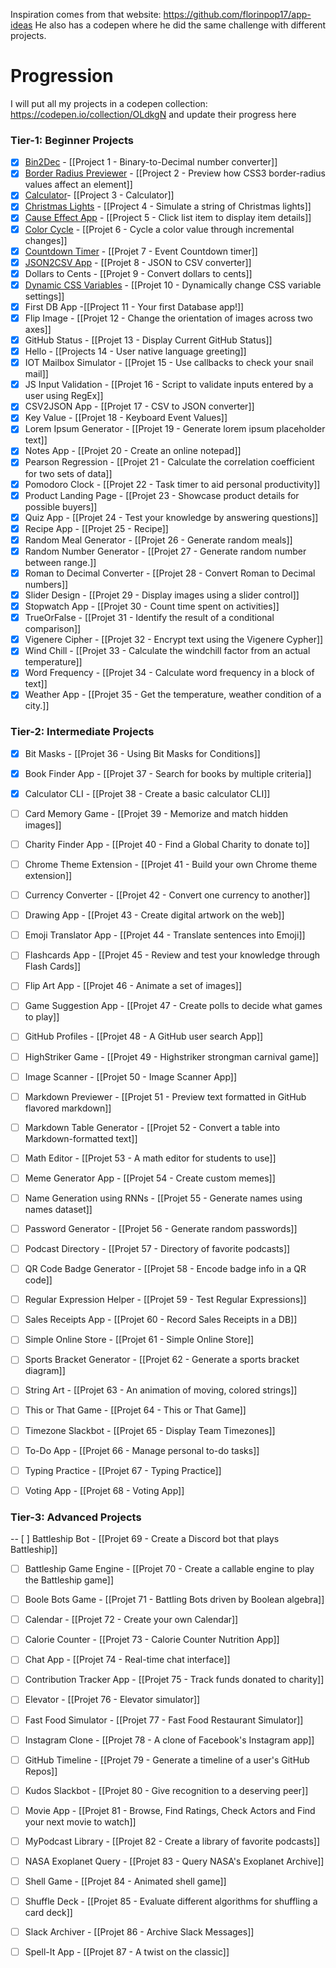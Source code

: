 Inspiration comes from that website: https://github.com/florinpop17/app-ideas 
He also has a codepen where he did the same challenge with different projects. 

# Progression

I will put all my projects in a codepen collection: https://codepen.io/collection/OLdkgN
and update their progress here
### Tier-1: Beginner Projects
- [x] [Bin2Dec](https://codepen.io/Noxilex/pen/VwRbdqR) - [[Project 1 - Binary-to-Decimal number converter]]
- [x] [Border Radius Previewer](https://codepen.io/Noxilex/pen/mdowdKE) - [[Project 2 - Preview how CSS3 border-radius values affect an element]]
- [x] [Calculator](https://codepen.io/Noxilex/pen/WNmOZNB)- [[Project 3 - Calculator]]
- [x] [Christmas Lights](https://codepen.io/Noxilex/pen/OJqgGOz) - [[Project 4 - Simulate a string of Christmas lights]]
- [x] [Cause Effect App](https://codepen.io/Noxilex/pen/oNVeGvZ) - [[Project 5 - Click list item to display item details]]
- [x] [Color Cycle](https://codepen.io/Noxilex/pen/oNVGXYW) - [[Projet 6 - Cycle a color value through incremental changes]]
- [x] [Countdown Timer](https://codepen.io/Noxilex/pen/YzgrvvY) - [[Projet 7 - Event Countdown timer]]
- [x] [JSON2CSV App](https://codepen.io/Noxilex/pen/RwdjKpe) - [[Projet 8 - JSON to CSV converter]]
- [x] Dollars to Cents - [[Projet 9 - Convert dollars to cents]]
- [x] [Dynamic CSS Variables](https://codepen.io/Noxilex/pen/rNRpVPN) - [[Projet 10 - Dynamically change CSS variable settings]]
- [x] First DB App -[[Project 11 -  Your first Database app!]]
- [x] Flip Image - [[Projet 12 - Change the orientation of images across two axes]]
- [x] GitHub Status - [[Projet 13 - Display Current GitHub Status]]
- [x] Hello - [[Projects 14 - User native language greeting]]
- [x] IOT Mailbox Simulator - [[Projet 15 - Use callbacks to check your snail mail]]
- [x] JS Input Validation - [[Projet 16 - Script to validate inputs entered by a user using RegEx]]
- [x] CSV2JSON App - [[Projet 17 - CSV to JSON converter]]
- [x] Key Value - [[Projet 18 - Keyboard Event Values]]
- [x] Lorem Ipsum Generator - [[Projet 19 - Generate lorem ipsum placeholder text]]
- [x] Notes App - [[Projet 20 - Create an online notepad]]
- [x] Pearson Regression - [[Projet 21 - Calculate the correlation coefficient for two sets of data]]
- [x] Pomodoro Clock - [[Projet 22 - Task timer to aid personal productivity]]
- [x] Product Landing Page - [[Projet 23 - Showcase product details for possible buyers]]
- [x] Quiz App - [[Projet 24 - Test your knowledge by answering questions]]
- [x] Recipe App - [[Projet 25 - Recipe]]
- [x] Random Meal Generator - [[Projet 26 - Generate random meals]]
- [x] Random Number Generator - [[Projet 27 - Generate random number between range.]]
- [x] Roman to Decimal Converter - [[Projet 28 - Convert Roman to Decimal numbers]]
- [x] Slider Design - [[Projet 29 - Display images using a slider control]]
- [x] Stopwatch App - [[Projet 30 - Count time spent on activities]]
- [x] TrueOrFalse - [[Projet 31 - Identify the result of a conditional comparison]]
- [x] Vigenere Cipher - [[Projet 32 - Encrypt text using the Vigenere Cypher]]
- [x] Wind Chill - [[Projet 33 - Calculate the windchill factor from an actual temperature]]
- [x] Word Frequency - [[Projet 34 - Calculate word frequency in a block of text]]
- [x] Weather App - [[Projet 35 - Get the temperature, weather condition of a city.]]

### Tier-2: Intermediate Projects
- [x] Bit Masks - [[Projet 36 - Using Bit Masks for Conditions]]
- [x] Book Finder App - [[Projet 37 - Search for books by multiple criteria]]
- [x] Calculator CLI - [[Projet 38 - Create a basic calculator CLI]]
- [ ] Card Memory Game - [[Projet 39 - Memorize and match hidden images]]
- [ ] Charity Finder App - [[Projet 40 - Find a Global Charity to donate to]]
- [ ] Chrome Theme Extension - [[Projet 41 - Build your own Chrome theme extension]]
- [ ] Currency Converter - [[Projet 42 - Convert one currency to another]]
- [ ] Drawing App - [[Projet 43 - Create digital artwork on the web]]
- [ ] Emoji Translator App - [[Projet 44 - Translate sentences into Emoji]]
- [ ] Flashcards App - [[Projet 45 - Review and test your knowledge through Flash Cards]]
- [ ] Flip Art App - [[Projet 46 - Animate a set of images]]
- [ ] Game Suggestion App - [[Projet 47 - Create polls to decide what games to play]]
- [ ] GitHub Profiles - [[Projet 48 - A GitHub user search App]]
- [ ] HighStriker Game - [[Projet 49 - Highstriker strongman carnival game]]
- [ ] Image Scanner - [[Projet 50 - Image Scanner App]]
- [ ] Markdown Previewer - [[Projet 51 - Preview text formatted in GitHub flavored markdown]]
- [ ] Markdown Table Generator - [[Projet 52 - Convert a table into Markdown-formatted text]]
- [ ] Math Editor - [[Projet 53 - A math editor for students to use]]
- [ ] Meme Generator App - [[Projet 54 - Create custom memes]]
- [ ] Name Generation using RNNs - [[Projet 55 - Generate names using names dataset]]
- [ ] Password Generator - [[Projet 56 - Generate random passwords]]
- [ ] Podcast Directory - [[Projet 57 - Directory of favorite podcasts]]
- [ ] QR Code Badge Generator - [[Projet 58 - Encode badge info in a QR code]]
- [ ] Regular Expression Helper - [[Projet 59 - Test Regular Expressions]]
- [ ] Sales Receipts App - [[Projet 60 - Record Sales Receipts in a DB]]
- [ ] Simple Online Store - [[Projet 61 - Simple Online Store]]
- [ ] Sports Bracket Generator - [[Projet 62 - Generate a sports bracket diagram]]
- [ ] String Art - [[Projet 63 - An animation of moving, colored strings]]
- [ ] This or That Game - [[Projet 64 - This or That Game]]
- [ ] Timezone Slackbot - [[Projet 65 - Display Team Timezones]]
- [ ] To-Do App - [[Projet 66 - Manage personal to-do tasks]]
- [ ] Typing Practice - [[Projet 67 - Typing Practice]]
- [ ] Voting App - [[Projet 68 - Voting App]]


### Tier-3: Advanced Projects
-- [ ] Battleship Bot - [[Projet 69 - Create a Discord bot that plays Battleship]]
- [ ] Battleship Game Engine - [[Projet 70 - Create a callable engine to play the Battleship game]]
- [ ] Boole Bots Game - [[Projet 71 - Battling Bots driven by Boolean algebra]]
- [ ] Calendar - [[Projet 72 - Create your own Calendar]]
- [ ] Calorie Counter - [[Projet 73 - Calorie Counter Nutrition App]]
- [ ] Chat App - [[Projet 74 - Real-time chat interface]]
- [ ] Contribution Tracker App - [[Projet 75 - Track funds donated to charity]]
- [ ] Elevator - [[Projet 76 - Elevator simulator]]
- [ ] Fast Food Simulator - [[Projet 77 - Fast Food Restaurant Simulator]]
- [ ] Instagram Clone - [[Projet 78 - A clone of Facebook's Instagram app]]
- [ ] GitHub Timeline - [[Projet 79 - Generate a timeline of a user's GitHub Repos]]
- [ ] Kudos Slackbot - [[Projet 80 - Give recognition to a deserving peer]]
- [ ] Movie App - [[Projet 81 - Browse, Find Ratings, Check Actors and Find your next movie to watch]]
- [ ] MyPodcast Library - [[Projet 82 - Create a library of favorite podcasts]]
- [ ] NASA Exoplanet Query - [[Projet 83 - Query NASA's Exoplanet Archive]]
- [ ] Shell Game - [[Projet 84 - Animated shell game]]
- [ ] Shuffle Deck - [[Projet 85 - Evaluate different algorithms for shuffling a card deck]]
- [ ] Slack Archiver - [[Projet 86 - Archive Slack Messages]]
- [ ] Spell-It App - [[Projet 87 - A twist on the classic]]

